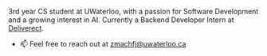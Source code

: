 3rd year CS student at UWaterloo, with a passion for Software Development and a growing interest in AI. Currently a Backend Developer Intern at <a href="https://www.deliverect.com/en-ca">Deliverect</a>.

- 📫 Feel free to reach out at <a href="mailto:zmachfj@uwaterloo.ca">zmachfj@uwaterloo.ca</a>

